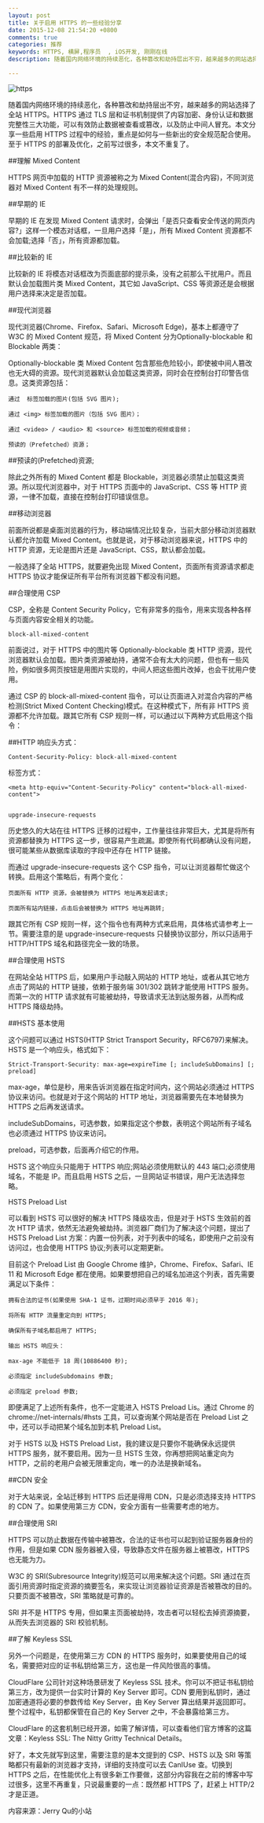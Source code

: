 ```yaml
---
layout: post
title: 关于启用 HTTPS 的一些经验分享 
date: 2015-12-08 21:54:20 +0800
comments: true
categories: 推荐
keywords: HTTPS, 横屏,程序员  , iOS开发, 刚刚在线
description: 随着国内网络环境的持续恶化，各种篡改和劫持层出不穷，越来越多的网站选择了全站 HTTPS。HTTPS 通过 TLS 层和证书机制提供了内容加密、身份认证和数据完整性三大功能，可以有效防止数据被查看或篡改，以及防止中间人冒充。本文分享一些启用 HTTPS 过程中的经验，重点是如何与一些新出的安全规范配合使用。至于 HTTPS 的部署及优化，之前写过很多，本文不重复了。

---
```



![https](http://images.90159.com/12/https.jpg)

随着国内网络环境的持续恶化，各种篡改和劫持层出不穷，越来越多的网站选择了全站 HTTPS。HTTPS 通过 TLS 层和证书机制提供了内容加密、身份认证和数据完整性三大功能，可以有效防止数据被查看或篡改，以及防止中间人冒充。本文分享一些启用 HTTPS 过程中的经验，重点是如何与一些新出的安全规范配合使用。至于 HTTPS 的部署及优化，之前写过很多，本文不重复了。

<!--more-->

##理解 Mixed Content


HTTPS 网页中加载的 HTTP 资源被称之为 Mixed Content(混合内容)，不同浏览器对 Mixed Content 有不一样的处理规则。


##早期的 IE


早期的 IE 在发现 Mixed Content 请求时，会弹出「是否只查看安全传送的网页内容?」这样一个模态对话框，一旦用户选择「是」，所有 Mixed Content 资源都不会加载;选择「否」，所有资源都加载。


##比较新的 IE


比较新的 IE 将模态对话框改为页面底部的提示条，没有之前那么干扰用户。而且默认会加载图片类 Mixed Content，其它如 JavaScript、CSS 等资源还是会根据用户选择来决定是否加载。


##现代浏览器


现代浏览器(Chrome、Firefox、Safari、Microsoft Edge)，基本上都遵守了 W3C 的 Mixed Content 规范，将 Mixed Content 分为Optionally-blockable 和 Blockable 两类：

Optionally-blockable 类 Mixed Content 包含那些危险较小，即使被中间人篡改也无大碍的资源。现代浏览器默认会加载这类资源，同时会在控制台打印警告信息。这类资源包括：


    通过  标签加载的图片(包括 SVG 图片);

    通过 <img> 标签加载的图片（包括 SVG 图片）；

    通过 <video> / <audio> 和 <source> 标签加载的视频或音频；

    预读的（Prefetched）资源；


##预读的(Prefetched)资源;


除此之外所有的 Mixed Content 都是 Blockable，浏览器必须禁止加载这类资源。所以现代浏览器中，对于 HTTPS 页面中的 JavaScript、CSS 等 HTTP 资源，一律不加载，直接在控制台打印错误信息。


##移动浏览器


前面所说都是桌面浏览器的行为，移动端情况比较复杂，当前大部分移动浏览器默认都允许加载 Mixed Content。也就是说，对于移动浏览器来说，HTTPS 中的 HTTP 资源，无论是图片还是 JavaScript、CSS，默认都会加载。


一般选择了全站 HTTPS，就要避免出现 Mixed Content，页面所有资源请求都走 HTTPS 协议才能保证所有平台所有浏览器下都没有问题。


##合理使用 CSP


CSP，全称是 Content Security Policy，它有非常多的指令，用来实现各种各样与页面内容安全相关的功能。


	block-all-mixed-content


前面说过，对于 HTTPS 中的图片等 Optionally-blockable 类 HTTP 资源，现代浏览器默认会加载。图片类资源被劫持，通常不会有太大的问题，但也有一些风险，例如很多网页按钮是用图片实现的，中间人把这些图片改掉，也会干扰用户使用。


通过 CSP 的 block-all-mixed-content 指令，可以让页面进入对混合内容的严格检测(Strict Mixed Content Checking)模式。在这种模式下，所有非 HTTPS 资源都不允许加载。跟其它所有 CSP 规则一样，可以通过以下两种方式启用这个指令：


##HTTP 响应头方式：


    Content-Security-Policy: block-all-mixed-content 


<meta>标签方式：


    <meta http-equiv="Content-Security-Policy" content="block-all-mixed-content"> 


	upgrade-insecure-requests


历史悠久的大站在往 HTTPS 迁移的过程中，工作量往往非常巨大，尤其是将所有资源都替换为 HTTPS 这一步，很容易产生疏漏。即使所有代码都确认没有问题，很可能某些从数据库读取的字段中还存在 HTTP 链接。


而通过 upgrade-insecure-requests 这个 CSP 指令，可以让浏览器帮忙做这个转换。启用这个策略后，有两个变化：


    页面所有 HTTP 资源，会被替换为 HTTPS 地址再发起请求;

    页面所有站内链接，点击后会被替换为 HTTPS 地址再跳转;


跟其它所有 CSP 规则一样，这个指令也有两种方式来启用，具体格式请参考上一节。需要注意的是 upgrade-insecure-requests 只替换协议部分，所以只适用于 HTTP/HTTPS 域名和路径完全一致的场景。


##合理使用 HSTS


在网站全站 HTTPS 后，如果用户手动敲入网站的 HTTP 地址，或者从其它地方点击了网站的 HTTP 链接，依赖于服务端 301/302 跳转才能使用 HTTPS 服务。而第一次的 HTTP 请求就有可能被劫持，导致请求无法到达服务器，从而构成 HTTPS 降级劫持。


##HSTS 基本使用


这个问题可以通过 HSTS(HTTP Strict Transport Security，RFC6797)来解决。HSTS 是一个响应头，格式如下：


    Strict-Transport-Security: max-age=expireTime [; includeSubDomains] [; preload] 


max-age，单位是秒，用来告诉浏览器在指定时间内，这个网站必须通过 HTTPS 协议来访问。也就是对于这个网站的 HTTP 地址，浏览器需要先在本地替换为 HTTPS 之后再发送请求。


includeSubDomains，可选参数，如果指定这个参数，表明这个网站所有子域名也必须通过 HTTPS 协议来访问。


preload，可选参数，后面再介绍它的作用。


HSTS 这个响应头只能用于 HTTPS 响应;网站必须使用默认的 443 端口;必须使用域名，不能是 IP。而且启用 HSTS 之后，一旦网站证书错误，用户无法选择忽略。


HSTS Preload List


可以看到 HSTS 可以很好的解决 HTTPS 降级攻击，但是对于 HSTS 生效前的首次 HTTP 请求，依然无法避免被劫持。浏览器厂商们为了解决这个问题，提出了 HSTS Preload List 方案：内置一份列表，对于列表中的域名，即使用户之前没有访问过，也会使用 HTTPS 协议;列表可以定期更新。


目前这个 Preload List 由 Google Chrome 维护，Chrome、Firefox、Safari、IE 11 和 Microsoft Edge 都在使用。如果要想把自己的域名加进这个列表，首先需要满足以下条件：


    拥有合法的证书(如果使用 SHA-1 证书，过期时间必须早于 2016 年);

    将所有 HTTP 流量重定向到 HTTPS;

    确保所有子域名都启用了 HTTPS;

    输出 HSTS 响应头：

    max-age 不能低于 18 周(10886400 秒);

    必须指定 includeSubdomains 参数;

    必须指定 preload 参数;


即便满足了上述所有条件，也不一定能进入 HSTS Preload Lis。通过 Chrome 的 chrome://net-internals/#hsts 工具，可以查询某个网站是否在 Preload List 之中，还可以手动把某个域名加到本机 Preload List。


对于 HSTS 以及 HSTS Preload List，我的建议是只要你不能确保永远提供 HTTPS 服务，就不要启用。因为一旦 HSTS 生效，你再想把网站重定向为 HTTP，之前的老用户会被无限重定向，唯一的办法是换新域名。


##CDN 安全


对于大站来说，全站迁移到 HTTPS 后还是得用 CDN，只是必须选择支持 HTTPS 的 CDN 了。如果使用第三方 CDN，安全方面有一些需要考虑的地方。


##合理使用 SRI


HTTPS 可以防止数据在传输中被篡改，合法的证书也可以起到验证服务器身份的作用，但是如果 CDN 服务器被入侵，导致静态文件在服务器上被篡改，HTTPS 也无能为力。


W3C 的 SRI(Subresource Integrity)规范可以用来解决这个问题。SRI 通过在页面引用资源时指定资源的摘要签名，来实现让浏览器验证资源是否被篡改的目的。只要页面不被篡改，SRI 策略就是可靠的。


SRI 并不是 HTTPS 专用，但如果主页面被劫持，攻击者可以轻松去掉资源摘要，从而失去浏览器的 SRI 校验机制。


##了解 Keyless SSL


另外一个问题是，在使用第三方 CDN 的 HTTPS 服务时，如果要使用自己的域名，需要把对应的证书私钥给第三方，这也是一件风险很高的事情。


CloudFlare 公司针对这种场景研发了 Keyless SSL 技术。你可以不把证书私钥给第三方，改为提供一台实时计算的 Key Server 即可。CDN 要用到私钥时，通过加密通道将必要的参数传给 Key Server，由 Key Server 算出结果并返回即可。整个过程中，私钥都保管在自己的 Key Server 之中，不会暴露给第三方。


CloudFlare 的这套机制已经开源，如需了解详情，可以查看他们官方博客的这篇文章：Keyless SSL: The Nitty Gritty Technical Details。


好了，本文先就写到这里，需要注意的是本文提到的 CSP、HSTS 以及 SRI 等策略都只有最新的浏览器才支持，详细的支持度可以去 CanIUse 查。切换到 HTTPS 之后，在性能优化上有很多新工作要做，这部分内容我在之前的博客中写过很多，这里不再重复，只说最重要的一点：既然都 HTTPS 了，赶紧上 HTTP/2 才是正道。


内容来源：Jerry Qu的小站


